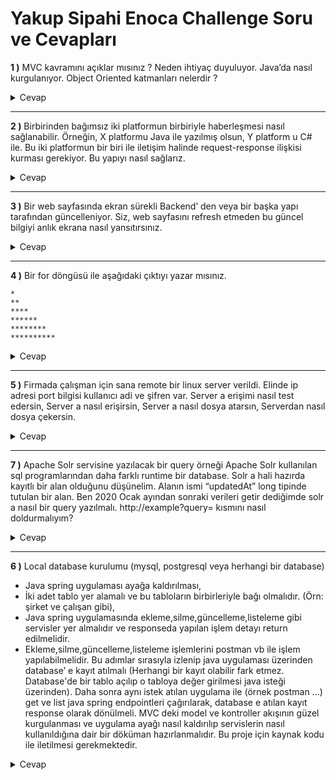 # Yakup Sipahi Enoca Challenge Soru ve Cevapları
**1 )** MVC kavramını açıklar mısınız ? Neden ihtiyaç duyuluyor. Java’da nasıl kurgulanıyor.
Object Oriented katmanları nelerdir ?
<details>
  <summary>Cevap</summary>

- **MVC** : Model-View-Controller, üç bileşenden oluşan bir tasarım desenidir.
- Bir uygulamanın temel bileşenlerini ayri tutarak daha organize ve bakimi kolay hale getirir.
- **_Model_** : Uygulamanin veri yapisini ve is mantigini temsil eder. Veri tabanina erisim, verilerin saklanmas, islenmesi, guncellenmesi ile ilgili islemleri bulunduran katmandir.
- **_View_** : Kullanicinin goruntulemesini istedigimiz web sayfalarini olusturdugumuz katman.
- **_Controller_** : Model ve View katmanlari arasindaki iletisimi saglar. Kullanici islemlerinin yapildigi yerdir.
- Kisacasi projemizde kullandigimiz yapilari katmanlamak icin MVC design pattern kullaniyoruz boylece, veritabani icin bir katman, sorgularimiz icin ayri bir katman ve son kullaniciya sunulacak olan ekran icin ayri bir katman olusturmaktir.
- **Neden MVC ?** : MVC ile uygulama daha iyi yonetilebilir ve bakimi daha kolay hale gelir. Bu uc katman ayri ayri test edilebilirler ve yeni ozellikler, ornegin _view_'da bir degisiklik yapmak istedigimizda _Model_ katmaninda bir degisiklik yapmamiza gerek olmaz.
</details>

---
**2 )** Birbirinden bağımsız iki platformun birbiriyle haberleşmesi nasıl sağlanabilir. Örneğin, X
platformu Java ile yazılmış olsun, Y platform u C# ile. Bu iki platformun bir biri ile iletişim
halinde request-response ilişkisi kurması gerekiyor. Bu yapıyı nasıl sağlarız.
<details>
  <summary>Cevap</summary>

- **Web service'leri** kullanarak farklı platformlar arasında iletisim kurabiliriz.(örn: SOAP, `RESTful`)
- Örneğin **REST** mimarisini kullanarak client-server arasindaki iletisim HTTP protokolu sayesinde kolay bir sekilde yapilir.
- **REST** mimarisinde bilgiler URI'lar uzerinden sunulur.(orn: http://localhost:8080/api/jobs/1). **RESTful web servisleri** ise, REST mimarisi temel alınarak geliştirilmiş hafif, genişletilebilir ve basit servislerdir.
- **RESTful servis**'lerin amaci client-server arasindaki veri akisini platformdan bagimsiz olarak gerceklestirebilmek ve veri akisini en az yukle saglayabilmektir.
- **RESTful servis**'ler response tipi olarak _JSON_, _HTML_, _XML_ gibi formatlar dondurebilir.
- **X** platformunda Java ve Spring Boot ile **RESTful API**'lar olusturulur.
- **X** platformu bir **RESTful servis** oldugu icin HTTP'nin tum metodlarini destekler ve **Y** platformundan gelen istege gore response dondurur.
</details>

---
**3 )** Bir web sayfasında ekran sürekli Backend’ den veya bir başka yapı tarafından
güncelleniyor. Siz, web sayfasını refresh etmeden bu güncel bilgiyi anlık ekrana nasıl
yansıtırsınız.
<details>
  <summary>Cevap</summary>

- Bu islem **WebSocket** teknolojisi kullanilarak gerceklestirilebilir.
- **WebSocket** bir istemci ve bir sunucu arasinda bir baglanti olusturmak ve aralarinda gercek zamanli olarak iletisimi saglamak icin gelismis bir teknolojidir.
</details>

---
**4 )** Bir for döngüsü ile aşağıdaki çıktıyı yazar mısınız.
```
*
**
****
******
********
**********
```
<details>
  <summary>Cevap</summary>

```java
    public static void main(String[] args) {
        System.out.println("*");
        for(int i = 1; i < 6; i++){
            System.out.println("*".repeat(i * 2));
        }
    }
```
</details>

---
**5 )** Firmada çalışman için sana remote bir linux server verildi. Elinde ip adresi port bilgisi
kullanıcı adi ve şifren var. Server a erişimi nasıl test edersin, Server a nasıl erişirsin, Server a
nasıl dosya atarsın, Serverdan nasıl dosya çekersin.
<details>
  <summary>Cevap</summary>

- erisim
```
ssh kullanici_adi@sunucu_ip -p port_numarasi
```
- dosya atma
```
scp gonderilecek_dosya kullanici_adi@sunucu_ip:gonderilecek_yer
scp a.txt yakupsipahi@192.168.1.7:/home/java/documents/
```
- dosya cekme
```
scp kullanici_adi@sunucu_ip:dosya_path dosya_adi
scp yakupsipahi@192.168.1.7:/home/java/documents/ a.txt
```
</details>

---
**7 )** Apache Solr servisine yazılacak bir query örneği Apache Solr kullanılan sql
programlarından daha farklı runtime bir database. Solr a hali hazırda kayıtlı bir alan olduğunu
düşünelim. Alanın ismi “updatedAt” long tipinde tutulan bir alan. Ben 2020 Ocak ayından
sonraki verileri getir dediğimde solr a nasıl bir query yazılmalı. http://example?query=
kısmını nasıl doldurmalıyım?
<details>
  <summary>Cevap</summary>

- something
</details>



---
**6 )** Local database kurulumu (mysql, postgresql veya herhangi bir database)
- Java spring uygulaması ayağa kaldırılması,
- İki adet tablo yer alamalı ve bu tabloların birbirleriyle bağı olmalıdır. (Örn: şirket ve çalışan
gibi),
- Java spring uygulamasında ekleme,silme,güncelleme,listeleme gibi servisler yer almalıdır ve
responseda yapılan işlem detayı return edilmelidir.
- Ekleme,silme,güncelleme,listeleme işlemlerini postman vb ile işlem yapılabilmelidir.
Bu adımlar sırasıyla izlenip java uygulaması üzerinden database’ e kayıt atılmalı (Herhangi
bir kayıt olabilir fark etmez. Database'de bir tablo açılıp o tabloya değer girilmesi java isteği
üzerinden). Daha sonra aynı istek atılan uygulama ile (örnek postman ...) get ve list java
spring endpointleri çağırılarak, database e atılan kayıt response olarak dönülmeli.
MVC deki model ve kontroller akışının güzel kurgulanması ve uygulama ayağı nasıl
kaldırılıp servislerin nasıl kullanıldığına dair bir döküman hazırlanmalıdır. Bu proje için
kaynak kodu ile iletilmesi gerekmektedir.
<details>
  <summary>Cevap</summary>

- **Employee Table**
![employee-table](https://github.com/ykpsph/enoca-challenge/assets/52661595/ea163a2d-6722-4590-9dc6-63e1245e09fd)
- **Departments Table**
![department-table](https://github.com/ykpsph/enoca-challenge/assets/52661595/8979667f-ff15-4e66-8790-5b7aa0b482b3)


- **Employee** tablosu uzerinde Postman kullanilarak gerceklestirilen CRUD operasyonlari :
- Add Employee
![Add Employee](https://github.com/ykpsph/enoca-challenge/assets/52661595/86c28ecb-ec64-4808-a058-4cac62fdfa56)
- Get All Employees
![7-employee-getall](https://github.com/ykpsph/enoca-challenge/assets/52661595/86c60dea-2117-448a-8cc4-346e88948fc4)
- Get Employee By Id
![8-employee-getbyid](https://github.com/ykpsph/enoca-challenge/assets/52661595/5c61636e-e049-4b9e-9270-df301dd40b64)
- Update Employee 1
![11-employee-before-update](https://github.com/ykpsph/enoca-challenge/assets/52661595/31e0ca5f-4df1-4737-8cbf-2c2be5595c61)
- Update Employee 2
![12-employee-after-update](https://github.com/ykpsph/enoca-challenge/assets/52661595/f7384792-2605-44cd-b5a3-b56651d832a1)
- Delete Employee 1
![9-employee-before-deleting](https://github.com/ykpsph/enoca-challenge/assets/52661595/078ed231-67d3-4b86-bdc0-b7ebed183f0b)
- Delete Employee 2
![10-employee-after-deletion](https://github.com/ykpsph/enoca-challenge/assets/52661595/09919f44-becd-4aeb-ac09-a76ddb76ff74)

- **Department** tablosu uzerinde Postman kullanilarak gerceklestirilen CRUD operasyonlari :
- Get All Departments
![3-department-get-all](https://github.com/ykpsph/enoca-challenge/assets/52661595/33c1d9c7-8a85-4130-998d-be0d32a18713)
- Get Department By Id
![4-department-getbyid](https://github.com/ykpsph/enoca-challenge/assets/52661595/535c3daa-66bb-4bf4-8b5a-3dc6e54f061e)
- Update Department
![5-department-update](https://github.com/ykpsph/enoca-challenge/assets/52661595/e35ae244-b314-4e99-83a3-f5082aaddca3)
- Delete Department 1
![1-department-before-delete](https://github.com/ykpsph/enoca-challenge/assets/52661595/dbeacc96-6bf0-449a-859c-b8fb84b62109)
- Delete Department 2
![2-department-after-deletion](https://github.com/ykpsph/enoca-challenge/assets/52661595/e5c0cb3e-4a1f-44f6-b6e8-04b893ea0245)







</details>

















